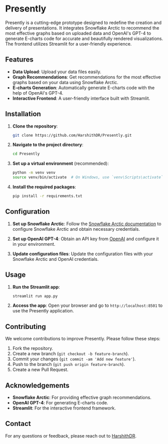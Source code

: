 # Presently

Presently is a cutting-edge prototype designed to redefine the creation and delivery of presentations. It integrates Snowflake Arctic to recommend the most effective graphs based on uploaded data and OpenAI's GPT-4 to generate E-charts code for accurate and beautifully rendered visualizations. The frontend utilizes Streamlit for a user-friendly experience.

## Features

- **Data Upload**: Upload your data files easily.
- **Graph Recommendations**: Get recommendations for the most effective graphs based on your data using Snowflake Arctic.
- **E-charts Generation**: Automatically generate E-charts code with the help of OpenAI's GPT-4.
- **Interactive Frontend**: A user-friendly interface built with Streamlit.

## Installation

1. **Clone the repository**:

    ```bash
    git clone https://github.com/HarshithDR/Presently.git
    ```

2. **Navigate to the project directory**:

    ```bash
    cd Presently
    ```

3. **Set up a virtual environment** (recommended):

    ```bash
    python -m venv venv
    source venv/bin/activate  # On Windows, use `venv\Scripts\activate`
    ```

4. **Install the required packages**:

    ```bash
    pip install -r requirements.txt
    ```

## Configuration

1. **Set up Snowflake Arctic**: Follow the [Snowflake Arctic documentation](https://docs.snowflake.com/arctic) to configure Snowflake Arctic and obtain necessary credentials.

2. **Set up OpenAI GPT-4**: Obtain an API key from [OpenAI](https://beta.openai.com/signup/) and configure it in your environment.

3. **Update configuration files**: Update the configuration files with your Snowflake Arctic and OpenAI credentials.

## Usage

1. **Run the Streamlit app**:

    ```bash
    streamlit run app.py
    ```

2. **Access the app**: Open your browser and go to `http://localhost:8501` to use the Presently application.

## Contributing

We welcome contributions to improve Presently. Please follow these steps:

1. Fork the repository.
2. Create a new branch (`git checkout -b feature-branch`).
3. Commit your changes (`git commit -am 'Add new feature'`).
4. Push to the branch (`git push origin feature-branch`).
5. Create a new Pull Request.


## Acknowledgements

- **Snowflake Arctic**: For providing effective graph recommendations.
- **OpenAI GPT-4**: For generating E-charts code.
- **Streamlit**: For the interactive frontend framework.

## Contact

For any questions or feedback, please reach out to [HarshithDR](harshithdr10@gmail.com).

